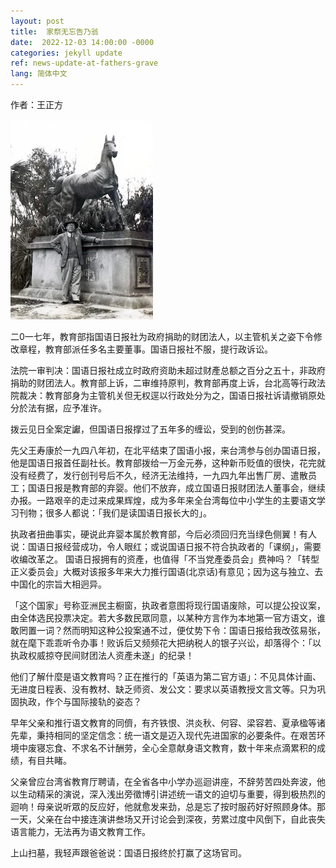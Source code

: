 ```yaml
---
layout: post
title:  家祭无忘告乃翁
date:  2022-12-03 14:00:00 -0000
categories: jekyll update
ref: news-update-at-fathers-grave
lang: 简体中文
---
```

作者：王正方


![image](/assets/imgs/shoukang_wang.jpeg "国语日报第一任副社长王寿康。王正方提供")

二0一七年，教育部指国语日报社为政府捐助的财团法人，以主管机关之姿下令修改章程，教育部派任多名主要董事。国语日报社不服，提行政诉讼。

法院一审判决：国语日报社成立时政府资助未超过财產总额之百分之五十，非政府捐助的财团法人。教育部上诉，二审维持原判，教育部再度上诉，台北高等行政法院裁决：教育部身为主管机关但无权逕以行政处分为之，国语日报社诉请撤销原处分於法有据，应予准许。

拨云见日全案定讞，但国语日报撑过了五年多的缠讼，受到的创伤甚深。

先父王寿康於一九四八年初，在北平结束了国语小报，来台湾参与创办国语日报，他是国语日报首任副社长。教育部拨给一万金元券，这种新币贬值的很快，花完就没有经费了，发行创刊号后不久，经济无法维持，一九四九年出售厂房、遣散员工；国语日报是教育部的弃婴。他们不放弃，成立国语日报财团法人董事会，继续办报。一路艰辛的走过来成果辉煌，成为多年来全台湾每位中小学生的主要语文学习刊物；很多人都说：「我们是读国语日报长大的」。

执政者扭曲事实，硬说此弃婴本属於教育部，今后必须回归充当绿色侧翼！有人说：国语日报经营成功，令人眼红；或说国语日报不符合执政者的「课纲」，需要收编改革之。 
国语日报拥有的资產，也值得「不当党產委员会」费神吗？「转型正义委员会」大概对该报多年来大力推行国语(北京话)有意见；因为这与独立、去中国化的宗旨大相迥异。

「这个国家」号称亚洲民主橱窗，执政者意图将现行国语废除，可以提公投议案，由全体选民投票决定。若大多数民眾同意，以某种方言作为本地第一官方语文，谁敢罔置一词？然而明知这种公投案通不过，便仗势下令：国语日报给我改弦易张，就在麾下乖乖听令办事！败诉后又频频花大把纳税人的银子兴讼，却落得个：「以执政权威掠夺民间财团法人资產未遂」的纪录！


他们了解什麼是语文教育吗？正在推行的「英语为第二官方语」：不见具体计画、无进度日程表、没有教材、缺乏师资、发公文：要求以英语教授文言文等。只为巩固执政，作个与国际接轨的姿态？ 

早年父亲和推行语文教育的同儕，有齐铁恨、洪炎秋、何容、梁容若、夏承楹等诸先辈，秉持相同的坚定信念：统一语文是迈入现代先进国家的必要条件。在艰苦环境中废寝忘食、不求名不计酬劳，全心全意献身语文教育，数十年来点滴累积的成绩，有目共睹。   

父亲曾应台湾省教育厅聘请，在全省各中小学办巡迴讲座，不辞劳苦四处奔波，他以生动精采的演说，深入浅出旁徵博引讲述统一语文的迫切与重要，得到极热烈的迴响！母亲说听眾的反应好，他就愈发来劲，总是忘了按时服药好好照顾身体。那一天，父亲在台中接连演讲叁场又开讨论会到深夜，劳累过度中风倒下，自此丧失语言能力，无法再为语文教育工作。

上山扫墓，我轻声跟爸爸说：国语日报终於打赢了这场官司。

